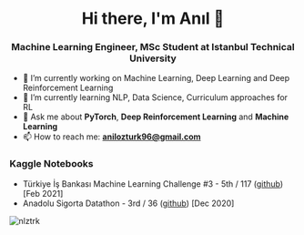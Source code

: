 <h1 align="center">Hi there, I'm Anıl 👋</h1>
<h3 align="center">Machine Learning Engineer, MSc Student at Istanbul Technical University</h3>

- 🔭 I’m currently working on Machine Learning, Deep Learning and Deep Reinforcement Learning
- 🌱 I’m currently learning NLP, Data Science, Curriculum approaches for RL
- 💬 Ask me about **PyTorch**, **Deep Reinforcement Learning** and **Machine Learning**
- 📫 How to reach me: **anilozturk96@gmail.com**

### Kaggle Notebooks
- Türkiye İş Bankası Machine Learning Challenge #3 - 5th / 117 ([github](https://github.com/nlztrk/kaggle_predicting_marital_status)) [Feb 2021]
- Anadolu Sigorta Datathon - 3rd / 36 ([github](https://github.com/nlztrk/kaggle_identifying_structural_damages)) [Dec 2020]

<p><img align="center" src="https://github-readme-stats.vercel.app/api?username=nlztrk&show_icons=true" alt="nlztrk" /></p>

